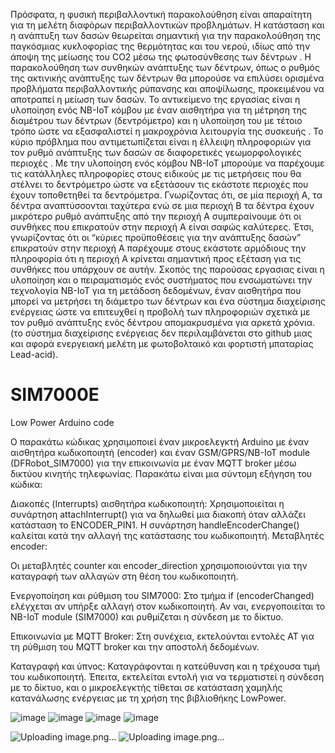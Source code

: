 
Πρόσφατα, η φυσική περιβαλλοντική παρακολούθηση είναι απαραίτητη για τη μελέτη διαφόρων περιβαλλοντικών προβλημάτων. Η κατάσταση και η ανάπτυξη των δασών θεωρείται σημαντική για την παρακολούθηση της παγκόσμιας κυκλοφορίας της θερμότητας και του νερού, ιδίως από την άποψη της μείωσης του CO2 μέσω της φωτοσύνθεσης των δέντρων . Η παρακολούθηση των συνθηκών ανάπτυξης των δέντρων, όπως ο ρυθμός της ακτινικής ανάπτυξης των δέντρων θα μπορούσε να επιλύσει ορισμένα προβλήματα περιβαλλοντικής ρύπανσης και αποψίλωσης, προκειμένου να αποτραπεί η μείωση των δασών. Το αντικείμενο της εργασίας είναι η υλοποίηση ενός NB-IoT κόμβου με έναν αισθητήρα για τη μέτρηση της διαμέτρου των δέντρων (δεντρόμετρο) και η υλοποίηση του με τέτοιο τρόπο ώστε να εξασφαλιστεί η μακροχρόνια λειτουργία της συσκευής . Το κύριο πρόβλημα που αντιμετωπίζεται είναι η έλλειψη πληροφοριών για τον ρυθμό ανάπτυξης των δασών σε διαφορετικές γεωμορφολογικές περιοχές . Με την υλοποίηση ενός κόμβου NB-IoT μπορούμε να παρέχουμε τις κατάλληλες πληροφορίες στους ειδικούς με τις μετρήσεις που θα στέλνει το δεντρόμετρο ώστε να εξετάσουν τις εκάστοτε περιοχές που έχουν τοποθετηθεί τα δεντρόμετρα. Γνωρίζοντας ότι, σε μία περιοχή Α, τα δέντρα αναπτύσσονται ταχύτερα ενώ σε μια περιοχή Β τα δέντρα έχουν μικρότερο ρυθμό ανάπτυξης από την περιοχή Α συμπεραίνουμε ότι οι συνθήκες που επικρατούν στην περιοχή Α είναι σαφώς καλύτερες. Έτσι, γνωρίζοντας ότι οι “κύριες προϋποθέσεις για την ανάπτυξης δασών” επικρατούν στην περιοχή Α παρέχουμε στους εκάστοτε αρμόδιους την πληροφορία ότι η περιοχή Α κρίνεται σημαντική προς εξέταση για τις συνθήκες που υπάρχουν σε αυτήν. Σκοπός της παρούσας εργασιας είναι η υλοποίηση και ο πειραματισμός ενός συστήματος που ενσωματώνει την τεχνολογία NB-IoT για τη μετάδοση δεδομένων, έναν αισθητήρα που μπορεί να μετρήσει τη διάμετρο των δέντρων και ένα σύστημα διαχείρισης ενέργειας ώστε να επιτευχθεί η προβολή των πληροφοριών σχετικά με τον ρυθμό ανάπτυξης ενός δέντρου απομακρυσμένα για αρκετά χρόνια.(το σύστημα διαχείρισης ενέργειας δεν περιλαμβάνεται στο github μιας και αφορά ενεργειακή μελέτη με φωτοβολταικό και φορτιστή μπαταρίας Lead-acid).




# SIM7000E
Low Power Arduino code 

Ο παρακάτω κώδικας χρησιμοποιεί έναν μικροελεγκτή Arduino με έναν αισθητήρα κωδικοποιητή (encoder) και έναν GSM/GPRS/NB-IoT module (DFRobot_SIM7000) για την επικοινωνία με έναν MQTT broker μέσω δικτύου κινητής τηλεφωνίας. Παρακάτω είναι μια σύντομη εξήγηση του κώδικα:

Διακοπές (Interrupts) αισθητήρα κωδικοποιητή:
Χρησιμοποιείται η συνάρτηση attachInterrupt() για να δηλωθεί μια διακοπή όταν αλλάζει κατάσταση το ENCODER_PIN1.
Η συνάρτηση handleEncoderChange() καλείται κατά την αλλαγή της κατάστασης του κωδικοποιητή.
Μεταβλητές encoder:

Οι μεταβλητές counter και encoder_direction χρησιμοποιούνται για την καταγραφή των αλλαγών στη θέση του κωδικοποιητή.

Ενεργοποίηση και ρύθμιση του SIM7000:
Στο τμήμα if (encoderChanged) ελέγχεται αν υπήρξε αλλαγή στον κωδικοποιητή.
Αν ναι, ενεργοποιείται το ΝΒ-ΙοΤ module (SIM7000) και ρυθμίζεται η σύνδεση με το δίκτυο.

Επικοινωνία με MQTT Broker:
Στη συνέχεια, εκτελούνται εντολές AT για τη ρύθμιση του MQTT broker και την αποστολή δεδομένων.

Καταγραφή και ύπνος:
Καταγράφονται η κατεύθυνση και η τρέχουσα τιμή του κωδικοποιητή.
Έπειτα, εκτελείται εντολή για να τερματιστεί η σύνδεση με το δίκτυο, και ο μικροελεγκτής τίθεται σε κατάσταση χαμηλής κατανάλωσης ενέργειας με τη χρήση της βιβλιοθήκης LowPower.

![image](https://github.com/eee-Andrew/Dendrometer_NB-IoT/assets/98215048/093ad6c0-08b4-4314-9bda-c4887b94e014)
![image](https://github.com/eee-Andrew/Dendrometer_NB-IoT/assets/98215048/4d9519ac-8223-4ffc-8d6e-6fe082cd9c01)
![image](https://github.com/eee-Andrew/Dendrometer_NB-IoT/assets/98215048/5483c69d-616e-4cc8-8f89-6a17cb5c5d25)
![image](https://github.com/eee-Andrew/Dendrometer_NB-IoT/assets/98215048/7f7dbb43-3367-44e8-92f6-2856750add60)

![Uploading image.png…]()
![Uploading image.png…]()
